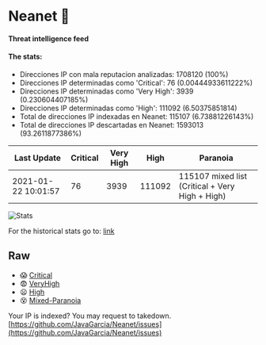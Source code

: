 # Neanet :hocho:
#### Threat intelligence feed
#### The stats:

- Direcciones IP con mala reputacion analizadas: 1708120 (100%)
- Direcciones IP determinadas como 'Critical':  76 (0.00444933611222%)
- Direcciones IP determinadas como 'Very High':  3939 (0.230604407185%)
- Direcciones IP determinadas como 'High':  111092 (6.50375851814)
- Total de direcciones IP indexadas en Neanet:  115107 (6.73881226143%)
- Total de direcciones IP descartadas en Neanet:  1593013 (93.2611877386%)

| Last Update | Critical | Very High | High | Paranoia |
| --- | --- | --- | --- | --- |
| 2021-01-22 10:01:57 | 76 | 3939 | 111092 | 115107 mixed list (Critical + Very High + High)|

![Stats](https://docs.google.com/spreadsheets/d/e/2PACX-1vSnaNMIXVabIpDJjufMlzH7poXnshF3mgd8Is1g9ytUEzVsP5my4Trn8f-xkoLLQ38xpL3HtmUexLo6/pubchart?oid=501124687&format=image)

For the historical stats go to: [link](/stats.csv)
## Raw
- :scream: [Critical](https://raw.githubusercontent.com/JavaGarcia/Neanet/master/blacklists/neanet_critical.txt)
- :fearful: [VeryHigh](https://raw.githubusercontent.com/JavaGarcia/Neanet/master/blacklists/neanet_veryHigh.txtt)
- :frowning: [High](https://raw.githubusercontent.com/JavaGarcia/Neanet/master/blacklists/neanet_high.txt)
- :dizzy_face: [Mixed-Paranoia](https://raw.githubusercontent.com/JavaGarcia/Neanet/master/blacklists/neanet_all.txt)


Your IP is indexed? You may request to takedown. [https://github.com/JavaGarcia/Neanet/issues](https://github.com/JavaGarcia/Neanet/issues)































































































































































































































































































































































































































































































































































































































































































































































































































































































































































































































































































































































































































































































































































































































































































































































































































































































































































































































































































































































































































































































































































































































































































































































































































































































































































































































































































































































































































































































































































































































































































































































































































































































































































































































































































































































































































































































































































































































